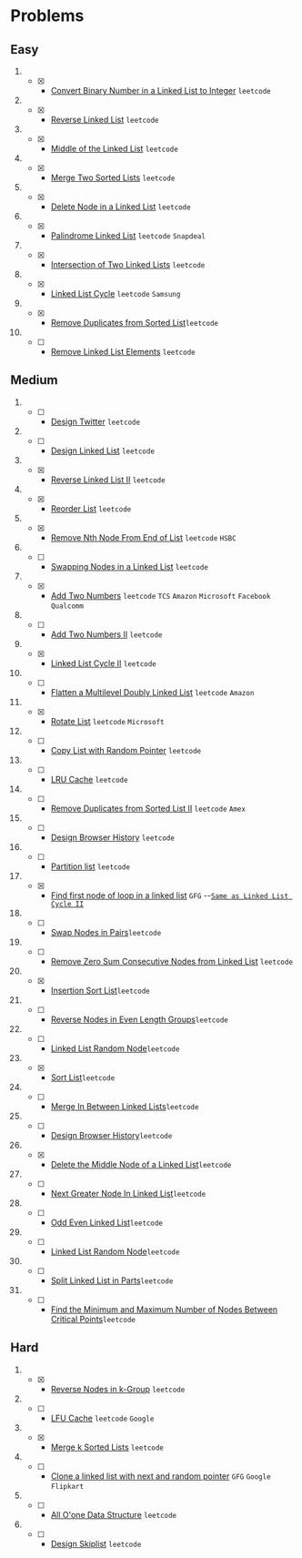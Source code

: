# Problems

## Easy
1. - [x] - [Convert Binary Number in a Linked List to Integer](https://leetcode.com/problems/convert-binary-number-in-a-linked-list-to-integer/) `leetcode`
2. - [x] - [Reverse Linked List](https://leetcode.com/problems/reverse-linked-list/) `leetcode`
3. - [x] - [Middle of the Linked List](https://leetcode.com/problems/middle-of-the-linked-list/) `leetcode`
4. - [x] - [Merge Two Sorted Lists](https://leetcode.com/problems/merge-two-sorted-lists/) `leetcode`
5. - [x] - [Delete Node in a Linked List](https://leetcode.com/problems/delete-node-in-a-linked-list/) `leetcode`
6. - [x] - [Palindrome Linked List](https://leetcode.com/problems/palindrome-linked-list/) `leetcode` `Snapdeal`
7. - [x] - [Intersection of Two Linked Lists](https://leetcode.com/problems/intersection-of-two-linked-lists/) `leetcode`
8. - [x] - [Linked List Cycle](https://leetcode.com/problems/linked-list-cycle/) `leetcode` `Samsung`
9. - [x] - [Remove Duplicates from Sorted List](https://leetcode.com/problems/remove-duplicates-from-sorted-list/)`leetcode`
10. - [ ] - [Remove Linked List Elements](https://leetcode.com/problems/remove-linked-list-elements/) `leetcode`

## Medium
1. - [ ] - [Design Twitter](https://leetcode.com/problems/design-twitter/) `leetcode`
2. - [ ] - [ Design Linked List](https://leetcode.com/problems/design-linked-list/) `leetcode`
3. - [x] - [Reverse Linked List II](https://leetcode.com/problems/reverse-linked-list-ii/) `leetcode`
4. - [x] - [Reorder List](https://leetcode.com/problems/reorder-list/) `leetcode`
5. - [x] - [Remove Nth Node From End of List](https://leetcode.com/problems/remove-nth-node-from-end-of-list/) `leetcode` `HSBC`
6. - [ ] - [Swapping Nodes in a Linked List](https://leetcode.com/problems/swapping-nodes-in-a-linked-list/) `leetcode`
7. - [x] - [Add Two Numbers](https://leetcode.com/problems/add-two-numbers/) `leetcode` `TCS` `Amazon` `Microsoft` `Facebook` `Qualcomm`
8. - [ ] - [Add Two Numbers II](https://leetcode.com/problems/add-two-numbers-ii/) `leetcode`
9. - [x] - [Linked List Cycle II](https://leetcode.com/problems/linked-list-cycle-ii/) `leetcode`
10. - [ ] - [Flatten a Multilevel Doubly Linked List](https://leetcode.com/problems/flatten-a-multilevel-doubly-linked-list/) `leetcode` `Amazon`
11. - [x] - [Rotate List](https://leetcode.com/problems/rotate-list/) `leetcode` `Microsoft`
12. - [ ] - [Copy List with Random Pointer](https://leetcode.com/problems/copy-list-with-random-pointer/) `leetcode`
13. - [ ] - [LRU Cache](https://leetcode.com/problems/lru-cache/) `leetcode`
14. - [ ] - [Remove Duplicates from Sorted List II](https://leetcode.com/problems/remove-duplicates-from-sorted-list-ii/) `leetcode` `Amex`
15. - [ ] - [Design Browser History](https://leetcode.com/problems/design-browser-history/) `leetcode`
16. - [ ] - [Partition list](https://leetcode.com/problems/partition-list/) `leetcode`
17. - [x] - [Find first node of loop in a linked list](https://www.geeksforgeeks.org/find-first-node-of-loop-in-a-linked-list/) `GFG` --[`Same as Linked List Cycle II`](https://leetcode.com/problems/linked-list-cycle-ii/)
18. - [ ] - [Swap Nodes in Pairs](https://leetcode.com/problems/swap-nodes-in-pairs/)`leetcode`
19. - [ ] - [Remove Zero Sum Consecutive Nodes from Linked List](https://leetcode.com/problems/remove-zero-sum-consecutive-nodes-from-linked-list/) `leetcode`
20. - [x] - [Insertion Sort List](https://leetcode.com/problems/insertion-sort-list/)`leetcode`
21. - [ ] - [ Reverse Nodes in Even Length Groups](https://leetcode.com/problems/reverse-nodes-in-even-length-groups/)`leetcode` 
22. - [ ] - [ Linked List Random Node](https://leetcode.com/problems/linked-list-random-node/)`leetcode`
23. - [x] - [Sort List](https://leetcode.com/problems/sort-list/)`leetcode`
24. - [ ] - [ Merge In Between Linked Lists](https://leetcode.com/problems/merge-in-between-linked-lists/)`leetcode`
25. - [ ] - [Design Browser History](https://leetcode.com/problems/design-browser-history/)`leetcode`
26. - [x] - [Delete the Middle Node of a Linked List](https://leetcode.com/problems/delete-the-middle-node-of-a-linked-list/)`leetcode`
27. - [ ] - [Next Greater Node In Linked List](https://leetcode.com/problems/next-greater-node-in-linked-list/)`leetcode`
28. - [ ] - [ Odd Even Linked List](https://leetcode.com/problems/odd-even-linked-list/)`leetcode`
29. - [ ] - [Linked List Random Node](https://leetcode.com/problems/linked-list-random-node/)`leetcode`
30. - [ ] - [Split Linked List in Parts](https://leetcode.com/problems/split-linked-list-in-parts/)`leetcode`
31. - [ ] - [ Find the Minimum and Maximum Number of Nodes Between Critical Points](https://leetcode.com/problems/find-the-minimum-and-maximum-number-of-nodes-between-critical-points/)`leetcode`

## Hard
1. - [x] - [Reverse Nodes in k-Group](https://leetcode.com/problems/reverse-nodes-in-k-group/) `leetcode`
2. - [ ] - [LFU Cache](https://leetcode.com/problems/lfu-cache/) `leetcode` `Google`
3. - [x] - [Merge k Sorted Lists](https://leetcode.com/problems/merge-k-sorted-lists/) `leetcode`
4. - [ ] - [Clone a linked list with next and random pointer](https://www.geeksforgeeks.org/clone-linked-list-next-random-pointer-o1-space/) `GFG` `Google` `Flipkart`
5. - [ ] - [All O'one Data Structure](https://leetcode.com/problems/all-oone-data-structure/) `leetcode`
6. - [ ] - [Design Skiplist](https://leetcode.com/problems/design-skiplist/) `leetcode`
